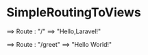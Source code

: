 # SimpleRoutingToViews
==> Route : "/"
    ==> "Hello,Laravel!"

==> Route : "/greet"
    ==> "Hello World!"



